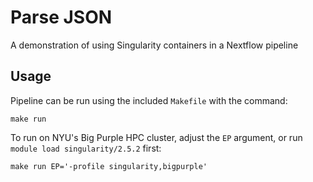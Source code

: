 # Parse JSON

A demonstration of using Singularity containers in a Nextflow pipeline

## Usage

Pipeline can be run using the included `Makefile` with the command:

```
make run
```

To run on NYU's Big Purple HPC cluster, adjust the `EP` argument, or run `module load singularity/2.5.2` first:

```
make run EP='-profile singularity,bigpurple'
```

